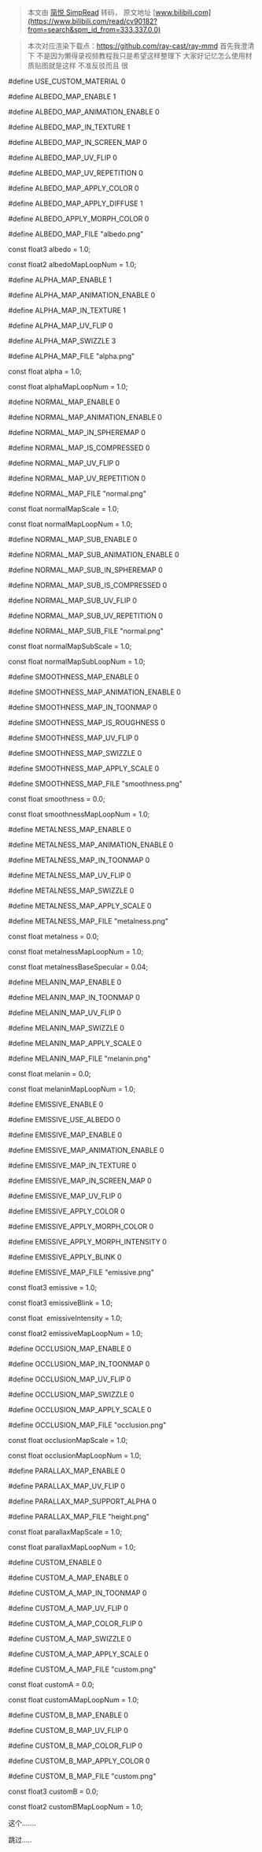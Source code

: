> 本文由 [简悦 SimpRead](http://ksria.com/simpread/) 转码， 原文地址 [www.bilibili.com](https://www.bilibili.com/read/cv90182?from=search&spm_id_from=333.337.0.0)

> 本次对应渲染下载点：https://github.com/ray-cast/ray-mmd 首先我澄清下 不是因为懒得录视频教程我只是希望这样整理下 大家好记忆怎么使用材质贴图就是这样 不准反驳而且 很

#define USE_CUSTOM_MATERIAL 0

#define ALBEDO_MAP_ENABLE 1

#define ALBEDO_MAP_ANIMATION_ENABLE 0

#define ALBEDO_MAP_IN_TEXTURE 1

#define ALBEDO_MAP_IN_SCREEN_MAP 0

#define ALBEDO_MAP_UV_FLIP 0

#define ALBEDO_MAP_UV_REPETITION 0

#define ALBEDO_MAP_APPLY_COLOR 0

#define ALBEDO_MAP_APPLY_DIFFUSE 1

#define ALBEDO_APPLY_MORPH_COLOR 0

#define ALBEDO_MAP_FILE "albedo.png"

const float3 albedo = 1.0;

const float2 albedoMapLoopNum = 1.0;

#define ALPHA_MAP_ENABLE 1

#define ALPHA_MAP_ANIMATION_ENABLE 0

#define ALPHA_MAP_IN_TEXTURE 1

#define ALPHA_MAP_UV_FLIP 0

#define ALPHA_MAP_SWIZZLE 3

#define ALPHA_MAP_FILE "alpha.png"

const float alpha = 1.0;

const float alphaMapLoopNum = 1.0;

#define NORMAL_MAP_ENABLE 0

#define NORMAL_MAP_ANIMATION_ENABLE 0

#define NORMAL_MAP_IN_SPHEREMAP 0

#define NORMAL_MAP_IS_COMPRESSED 0

#define NORMAL_MAP_UV_FLIP 0

#define NORMAL_MAP_UV_REPETITION 0

#define NORMAL_MAP_FILE "normal.png"

const float normalMapScale = 1.0;

const float normalMapLoopNum = 1.0;

#define NORMAL_MAP_SUB_ENABLE 0

#define NORMAL_MAP_SUB_ANIMATION_ENABLE 0

#define NORMAL_MAP_SUB_IN_SPHEREMAP 0

#define NORMAL_MAP_SUB_IS_COMPRESSED 0

#define NORMAL_MAP_SUB_UV_FLIP 0

#define NORMAL_MAP_SUB_UV_REPETITION 0

#define NORMAL_MAP_SUB_FILE "normal.png"

const float normalMapSubScale = 1.0;

const float normalMapSubLoopNum = 1.0;

#define SMOOTHNESS_MAP_ENABLE 0

#define SMOOTHNESS_MAP_ANIMATION_ENABLE 0

#define SMOOTHNESS_MAP_IN_TOONMAP 0

#define SMOOTHNESS_MAP_IS_ROUGHNESS 0

#define SMOOTHNESS_MAP_UV_FLIP 0

#define SMOOTHNESS_MAP_SWIZZLE 0

#define SMOOTHNESS_MAP_APPLY_SCALE 0

#define SMOOTHNESS_MAP_FILE "smoothness.png"

const float smoothness = 0.0;

const float smoothnessMapLoopNum = 1.0;

#define METALNESS_MAP_ENABLE 0

#define METALNESS_MAP_ANIMATION_ENABLE 0

#define METALNESS_MAP_IN_TOONMAP 0

#define METALNESS_MAP_UV_FLIP 0

#define METALNESS_MAP_SWIZZLE 0

#define METALNESS_MAP_APPLY_SCALE 0

#define METALNESS_MAP_FILE "metalness.png"

const float metalness = 0.0;

const float metalnessMapLoopNum = 1.0;

const float metalnessBaseSpecular = 0.04; 

#define MELANIN_MAP_ENABLE 0

#define MELANIN_MAP_IN_TOONMAP 0

#define MELANIN_MAP_UV_FLIP 0

#define MELANIN_MAP_SWIZZLE 0

#define MELANIN_MAP_APPLY_SCALE 0

#define MELANIN_MAP_FILE "melanin.png"

const float melanin = 0.0;

const float melaninMapLoopNum = 1.0;

#define EMISSIVE_ENABLE 0

#define EMISSIVE_USE_ALBEDO 0

#define EMISSIVE_MAP_ENABLE 0

#define EMISSIVE_MAP_ANIMATION_ENABLE 0

#define EMISSIVE_MAP_IN_TEXTURE 0

#define EMISSIVE_MAP_IN_SCREEN_MAP 0

#define EMISSIVE_MAP_UV_FLIP 0

#define EMISSIVE_APPLY_COLOR 0

#define EMISSIVE_APPLY_MORPH_COLOR 0

#define EMISSIVE_APPLY_MORPH_INTENSITY 0

#define EMISSIVE_APPLY_BLINK 0

#define EMISSIVE_MAP_FILE "emissive.png"

const float3 emissive = 1.0;

const float3 emissiveBlink = 1.0;

const float  emissiveIntensity = 1.0;

const float2 emissiveMapLoopNum = 1.0;

#define OCCLUSION_MAP_ENABLE 0

#define OCCLUSION_MAP_IN_TOONMAP 0

#define OCCLUSION_MAP_UV_FLIP 0

#define OCCLUSION_MAP_SWIZZLE 0

#define OCCLUSION_MAP_APPLY_SCALE 0 

#define OCCLUSION_MAP_FILE "occlusion.png"

const float occlusionMapScale = 1.0;

const float occlusionMapLoopNum = 1.0;

#define PARALLAX_MAP_ENABLE 0

#define PARALLAX_MAP_UV_FLIP 0

#define PARALLAX_MAP_SUPPORT_ALPHA 0

#define PARALLAX_MAP_FILE "height.png"

const float parallaxMapScale = 1.0;

const float parallaxMapLoopNum = 1.0;

#define CUSTOM_ENABLE 0

#define CUSTOM_A_MAP_ENABLE 0

#define CUSTOM_A_MAP_IN_TOONMAP 0

#define CUSTOM_A_MAP_UV_FLIP 0

#define CUSTOM_A_MAP_COLOR_FLIP 0

#define CUSTOM_A_MAP_SWIZZLE 0

#define CUSTOM_A_MAP_APPLY_SCALE 0

#define CUSTOM_A_MAP_FILE "custom.png"

const float customA = 0.0;

const float customAMapLoopNum = 1.0;

#define CUSTOM_B_MAP_ENABLE 0

#define CUSTOM_B_MAP_UV_FLIP 0

#define CUSTOM_B_MAP_COLOR_FLIP 0

#define CUSTOM_B_MAP_APPLY_COLOR 0

#define CUSTOM_B_MAP_FILE "custom.png"

const float3 customB = 0.0;

const float2 customBMapLoopNum = 1.0;

这个.......

跳过.....